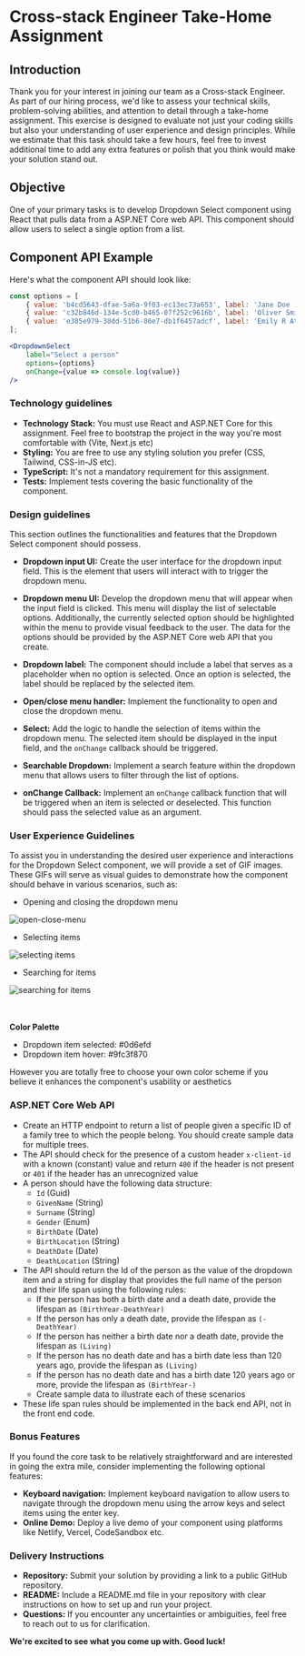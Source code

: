 # Cross-stack Engineer Take-Home Assignment

## Introduction

Thank you for your interest in joining our team as a Cross-stack Engineer. As part of our hiring process, we'd like to assess your technical skills, problem-solving abilities, and attention to detail through a take-home assignment. This exercise is designed to evaluate not just your coding skills but also your understanding of user experience and design principles. While we estimate that this task should take a few hours, feel free to invest additional time to add any extra features or polish that you think would make your solution stand out.

## Objective

One of your primary tasks is to develop Dropdown Select component using React that pulls data from a ASP.NET Core web API. This component should allow users to select a single option from a list.

## Component API Example

Here's what the component API should look like:

```jsx
const options = [
    { value: 'b4cd5643-dfae-5a6a-9f03-ec13ec73a653', label: 'Jane Doe (1877-1941)' },
    { value: 'c32b846d-134e-5cd0-b465-07f252c9616b', label: 'Oliver Smith (-1910)' },
    { value: 'e385e979-38dd-51b6-86e7-db1f6457adcf', label: 'Emily R Atkinson (Living)' },
];

<DropdownSelect
    label="Select a person"
    options={options}
    onChange={value => console.log(value)}
/>
```

### Technology guidelines

- **Technology Stack:** You must use React and ASP.NET Core for this assignment. Feel free to bootstrap the project in the way you're most comfortable with (Vite, Next.js etc)
- **Styling:** You are free to use any styling solution you prefer (CSS, Tailwind, CSS-in-JS etc).
- **TypeScript:** It's not a mandatory requirement for this assignment.
- **Tests:** Implement tests covering the basic functionality of the component.

### Design guidelines

This section outlines the functionalities and features that the Dropdown Select component should possess.

- **Dropdown input UI:** Create the user interface for the dropdown input field. This is the element that users will interact with to trigger the dropdown menu.

- **Dropdown menu UI:** Develop the dropdown menu that will appear when the input field is clicked. This menu will display the list of selectable options. Additionally, the currently selected option should be highlighted within the menu to provide visual feedback to the user. The data for the options should be provided by the ASP.NET Core web API that you create.

- **Dropdown label:** The component should include a label that serves as a placeholder when no option is selected. Once an option is selected, the label should be replaced by the selected item.

- **Open/close menu handler:** Implement the functionality to open and close the dropdown menu.

- **Select:** Add the logic to handle the selection of items within the dropdown menu. The selected item should be displayed in the input field, and the `onChange` callback should be triggered.

- **Searchable Dropdown:** Implement a search feature within the dropdown menu that allows users to filter through the list of options.

- **onChange Callback:** Implement an `onChange` callback function that will be triggered when an item is selected or deselected. This function should pass the selected value as an argument.


### User Experience Guidelines

To assist you in understanding the desired user experience and interactions for the Dropdown Select component, we will provide a set of GIF images. These GIFs will serve as visual guides to demonstrate how the component should behave in various scenarios, such as:

- Opening and closing the dropdown menu

<div align="left">
  <img src="https://github.com/washingtonsoares/frontend-take-home-assignment/assets/5726140/8b1d3616-677e-49e7-b2d9-0e46ebd0482d" alt="open-close-menu" />
</div>

- Selecting items

<div align="left">
 <img src="https://github.com/washingtonsoares/frontend-take-home-assignment/assets/5726140/4ae24c61-65c0-4ea2-abce-6666bf0d0032" alt="selecting items" />
</div>

- Searching for items

<div align="left">
 <img src="https://github.com/washingtonsoares/frontend-take-home-assignment/assets/5726140/682afdb9-b4cc-4d7b-b0f0-a6bafcdff02b" alt="searching for items" />
</div>

<br />
<br />

**Color Palette**

- Dropdown item selected: #0d6efd
- Dropdown item hover: #9fc3f870

However you are totally free to choose your own color scheme if you believe it enhances the component's usability or aesthetics

### ASP.NET Core Web API

- Create an HTTP endpoint to return a list of people given a specific ID of a family tree to which the people belong. You should create sample data for multiple trees.
- The API should check for the presence of a custom header `x-client-id` with a known (constant) value and return `400` if the header is not present or `401` if the header has an unrecognized value
- A person should have the following data structure:
  - `Id` (Guid)
  - `GivenName` (String)
  - `Surname` (String)
  - `Gender` (Enum)
  - `BirthDate` (Date)
  - `BirthLocation` (String)
  - `DeathDate` (Date)
  - `DeathLocation` (String)
- The API should return the Id of the person as the value of the dropdown item and a string for display that provides the full name of the person and their life span using the following rules:
  - If the person has both a birth date and a death date, provide the lifespan as `(BirthYear-DeathYear)`
  - If the person has only a death date, provide the lifespan as `(-DeathYear)`
  - If the person has neither a birth date nor a death date, provide the lifespan as `(Living)`
  - If the person has no death date and has a birth date less than 120 years ago, provide the lifespan as `(Living)`
  - If the person has no death date and has a birth date 120 years ago or more, provide the lifespan as `(BirthYear-)`
  - Create sample data to illustrate each of these scenarios
- These life span rules should be implemented in the back end API, not in the front end code.

### Bonus Features

If you found the core task to be relatively straightforward and are interested in going the extra mile, consider implementing the following optional features:

- **Keyboard navigation:** Implement keyboard navigation to allow users to navigate through the dropdown menu using the arrow keys and select items using the enter key.
- **Online Demo:** Deploy a live demo of your component using platforms like Netlify, Vercel, CodeSandbox etc.

### Delivery Instructions

- **Repository:** Submit your solution by providing a link to a public GitHub repository.
- **README:** Include a README.md file in your repository with clear instructions on how to set up and run your project.
- **Questions:** If you encounter any uncertainties or ambiguities, feel free to reach out to us for clarification.

**We're excited to see what you come up with. Good luck!**
